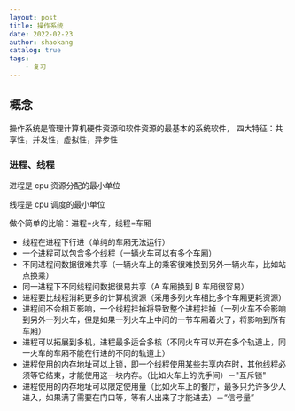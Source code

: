 ```yaml
---
layout: post
title: 操作系统
date: 2022-02-23
author: shaokang
catalog: true
tags:
    - 复习
---
```


## 概念

操作系统是管理计算机硬件资源和软件资源的最基本的系统软件， 四大特征：共享性，并发性，虚拟性，异步性

### 进程、线程

进程是 cpu 资源分配的最小单位

线程是 cpu 调度的最小单位

做个简单的比喻：进程=火车，线程=车厢

-   线程在进程下行进（单纯的车厢无法运行）
-   一个进程可以包含多个线程（一辆火车可以有多个车厢）
-   不同进程间数据很难共享（一辆火车上的乘客很难换到另外一辆火车，比如站点换乘）
-   同一进程下不同线程间数据很易共享（A 车厢换到 B 车厢很容易）
-   进程要比线程消耗更多的计算机资源（采用多列火车相比多个车厢更耗资源）
-   进程间不会相互影响，一个线程挂掉将导致整个进程挂掉（一列火车不会影响到另外一列火车，但是如果一列火车上中间的一节车厢着火了，将影响到所有车厢）
-   进程可以拓展到多机，进程最多适合多核（不同火车可以开在多个轨道上，同一火车的车厢不能在行进的不同的轨道上）
-   进程使用的内存地址可以上锁，即一个线程使用某些共享内存时，其他线程必须等它结束，才能使用这一块内存。（比如火车上的洗手间）－"互斥锁"
-   进程使用的内存地址可以限定使用量（比如火车上的餐厅，最多只允许多少人进入，如果满了需要在门口等，等有人出来了才能进去）－“信号量”
